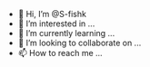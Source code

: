 - 👋 Hi, I’m @S-fishk
- 👀 I’m interested in ...
- 🌱 I’m currently learning ...
- 💞️ I’m looking to collaborate on ...
- 📫 How to reach me ...

<!---
S-fishk/S-fishk is a ✨ special ✨ repository because its `README.md` (this file) appears on your GitHub profile.
You can click the Preview link to take a look at your changes.
--->
